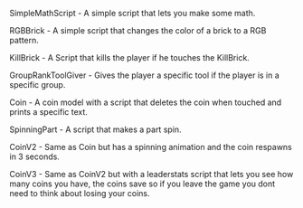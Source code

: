 SimpleMathScript - A simple script that lets you make some math.

RGBBrick - A simple script that changes the color of a brick to a RGB pattern.

KillBrick - A Script that kills the player if he touches the KillBrick.

GroupRankToolGiver - Gives the player a specific tool if the player is in a specific group.

Coin - A coin model with a script that deletes the coin when touched and prints a specific text.

SpinningPart - A script that makes a part spin.

CoinV2 - Same as Coin but has a spinning animation and the coin respawns in 3 seconds.

CoinV3 - Same as CoinV2 but with a leaderstats script that lets you see how many coins you have, the coins save so if you leave the game you dont need to think about losing your coins.
